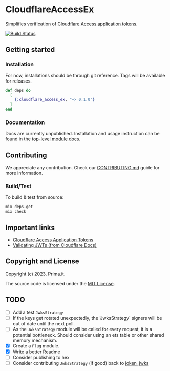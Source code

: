 # CloudflareAccessEx

Simplifies verification of [Cloudflare Access application tokens][1].

[![Build Status](https://github.com/primait/cloudflare_access_ex/workflows/CI/badge.svg)](https://github.com/primait/cloudflare_access_ex/actions/workflows/ci.yaml)

## Getting started

### Installation

For now, installations should be through git reference. Tags will be available for releases.

```elixir
def deps do
  [
    {:cloudflare_access_ex, "~> 0.1.0"}
  ]
end
```

### Documentation

Docs are currently unpublished. Installation and usage instruction can be found in the [top-level module docs](./lib/cloudflare_access_ex.ex).

## Contributing

We appreciate any contribution. Check our [CONTRIBUTING.md](CONTRIBUTING.md) guide for more information.

### Build/Test

To build & test from source:

```bash
mix deps.get
mix check
```

## Important links

* [Cloudflare Access Application Tokens][1]
* [Validating JWTs (from Cloudflare Docs)][2]

[1]: https://developers.cloudflare.com/cloudflare-one/identity/authorization-cookie/application-token/
[2]: https://developers.cloudflare.com/cloudflare-one/identity/authorization-cookie/validating-json/

## Copyright and License

Copyright (c) 2023, Prima.it.

The source code is licensed under the [MIT License](LICENSE.md).

## TODO

- [ ] Add a test `JwksStrategy`
- [ ] If the keys get rotated unexpectedly, the 'JwksStrategy` signers will be out of date until the next poll.
- [ ] As the `JwksStrategy` module will be called for every request, it is a potential bottleneck.
      Should consider using an ets table or other shared memory mechanism.
- [x] Create a `Plug` module.
- [x] Write a better Readme
- [ ] Consider publishing to hex
- [ ] Consider contributing `JwksStrategy` (if good) back to [joken_jwks](https://github.com/joken-elixir/joken_jwks)
